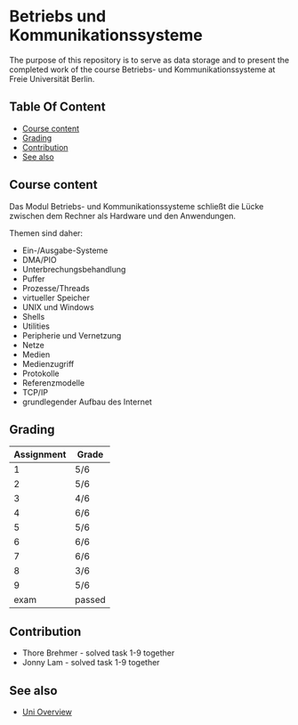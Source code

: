 # Betriebs und Kommunikationssysteme

The purpose of this repository is to serve as data storage and to present the completed work of the course Betriebs- und Kommunikationssysteme at Freie Universität Berlin.

## Table Of Content

- [Course content](#course-content)
- [Grading](#grading)
- [Contribution](#contribution)
- [See also](#see-also)


## Course content

Das Modul Betriebs- und Kommunikationssysteme schließt die Lücke zwischen dem Rechner als Hardware und den Anwendungen.

Themen sind daher:
- Ein-/Ausgabe-Systeme
- DMA/PIO
- Unterbrechungsbehandlung
- Puffer
- Prozesse/Threads
- virtueller Speicher
- UNIX und Windows
- Shells
- Utilities
- Peripherie und Vernetzung
- Netze
- Medien
- Medienzugriff
- Protokolle
- Referenzmodelle
- TCP/IP
- grundlegender Aufbau des Internet



## Grading

| Assignment  | Grade |
| ------------- | ------------- |
| 1  | 5/6  |
| 2  | 5/6  |
| 3  | 4/6  |
| 4  | 6/6  |
| 5  | 5/6  |
| 6  | 6/6  |
| 7  | 6/6  |
| 8  | 3/6  |
| 9  | 5/6  |
| exam  | passed  |




## Contribution

* Thore Brehmer - solved task 1-9 together
* Jonny Lam - solved task 1-9 together
  
## See also
* [Uni Overview](https://github.com/thob97/uni_overview.git)
